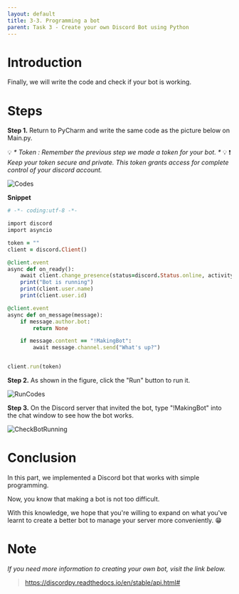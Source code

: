 ```yaml
---
layout: default
title: 3-3. Programming a bot
parent: Task 3 - Create your own Discord Bot using Python
---
```

# **Introduction**

Finally, we will write the code and check if your bot is working.

# **Steps**
**Step 1.** Return to PyCharm and write the same code as the picture below on Main.py.

💡 _* Token : Remember the previous step we made a token for your bot. *_ 💡
❗ _Keep your token secure and private. This token grants access for complete control of your discord account._

![Codes](https://user-images.githubusercontent.com/90645441/161940690-ec416b74-1607-4c0d-81de-76ea38936aa2.png)

**Snippet**

```ruby
# -*- coding:utf-8 -*-

import discord
import asyncio

token = ""
client = discord.Client()

@client.event
async def on_ready():
    await client.change_presence(status=discord.Status.online, activity=discord.Game("Hello!"))
    print("Bot is running")
    print(client.user.name)
    print(client.user.id)

@client.event
async def on_message(message):
    if message.author.bot:
        return None

    if message.content == "!MakingBot":
        await message.channel.send("What's up?")


client.run(token)
```

**Step 2.** As shown in the figure, click the "Run" button to run it.

![RunCodes](https://user-images.githubusercontent.com/90645441/161940717-5ba50eed-18ba-4b50-8f04-cc5c441bb3cd.png)

**Step 3.** On the Discord server that invited the bot, type "!MakingBot" into the chat window to see how the bot works.

![CheckBotRunning](https://user-images.githubusercontent.com/90645441/161941232-c03e8f39-1dd1-4c0e-a23a-3674712d28fd.png)



# **Conclusion**

In this part, we implemented a Discord bot that works with simple programming.

Now, you know that making a bot is not too difficult.

With this knowledge, we hope that you're willing to expand on what you've learnt to create a better bot to manage your server more conveniently. 😁

# **Note**

*If you need more information to creating your own bot, visit the link below.*

> https://discordpy.readthedocs.io/en/stable/api.html#
